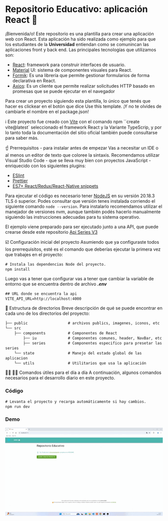 # Repositorio Educativo: aplicación React 🌱

¡Bienvenida/o! Este repositorio es una plantilla para crear una aplicación web con React. Esta aplicación ha sido realizada como ejemplo para que los estudiantes de la **Universidad** entiendan como se comunincan las aplicaciones front y back end. Las principales tecnologías que utilizamos son:

- [React](https://es.react.dev/): framework para construir interfaces de usuario.
- [Material](https://mui.com/material-ui/) UI: sistema de componentes visuales para React.
- [Formik](https://formik.org/): Es una librería que permite gestionar formularios de forma declarativa en React.
- [Axios](https://www.npmjs.com/package/axios): Es un cliente que permite realizar solicitudes HTTP basado en promesas que se puede ejecutar en el navegador

Para crear un proyecto siguiendo esta plantilla, lo único que tenés que hacer es clickear en el botón que dice Use this template. ¡Y no te olvides de cambiarle el nombre en el package.json!

ℹ️ Este proyecto fue creado con [Vite](https://es.vite.dev/) con el comando npm ``create vite@latest` seleccionado el framework React y la Variante TypeScrip, y por lo tanto toda la documentación del sitio oficial también puede consultarse para saber más.

☝️ Prerrequisitos - para instalar antes de empezar
Vas a necesitar un IDE o al menos un editor de texto que coloree la sintaxis. Recomendamos utilizar Visual Studio Code - que se lleva muy bien con proyectos JavaScript - enriquecido con los siguientes plugins:

- [ESlint](https://marketplace.visualstudio.com/items?itemName=dbaeumer.vscode-eslint)
- [Prettier](https://marketplace.visualstudio.com/items?itemName=esbenp.prettier-vscode)
- [ES7+ React/Redux/React-Native snippets](https://marketplace.visualstudio.com/items?itemName=dsznajder.es7-react-js-snippets)

Para ejecutar el código es necesario tener [NodeJS](https://nodejs.org/es/download) en su versión 20.18.3 TLS ó superior. Podes consultar que versión tenes instalada corriendo el siguiente comando `node --version`. Para instalarlo recomendamos utilizar el manejador de versiones nvm, aunque también podés hacerlo manualmente siguiendo las instrucciones adecuadas para tu sistema operativo.

El ejemplo viene preparado para ser ejecutado junto a una API, que puede crearse desde este repositorio [Api Series V3](https://github.com/gonzager")

☑️ Configuración inicial del proyecto
Asumiendo que ya configuraste todos los prerrequisitos, esté es el comando que deberías ejecutar la primera vez que trabajes en el proyecto:

```shell
# Instala las dependencias Node del proyecto.
npm install
```

Luego vas a tener que configurar vas a tener que cambiar la variable de entorno que se encuentra dentro de archivo **_.env_**

```shell
## URL donde se encuentra la api
VITE_API_URL=http://localhost:4000
```

📁 Estructura de directorios
Breve descripción de qué se puede encontrar en cada uno de los directorios del proyecto:

```shell
├── public                  # archivos publics, imagenes, iconos, etc
└── src
    ├── components          # Componentes de React
        ├── iu              # Componentes comunes, header, NavBar, etc
        ├── series          # Componentes especifico para presetar las series
    └── state               # Manejo del estado global de las aplicacion
    └── utils               # Utilitarios que usa la aplicación
```

👩‍💻 👨‍💻 Comandos útiles para el día a día
A continuación, algunos comandos necesarios para el desarrollo diario en este proyecto.

### Código

```shell
# Levanta el proyecto y recarga automáticamente si hay cambios.
npm run dev

```

### Demo

![Demo](./public/demo.gif)
